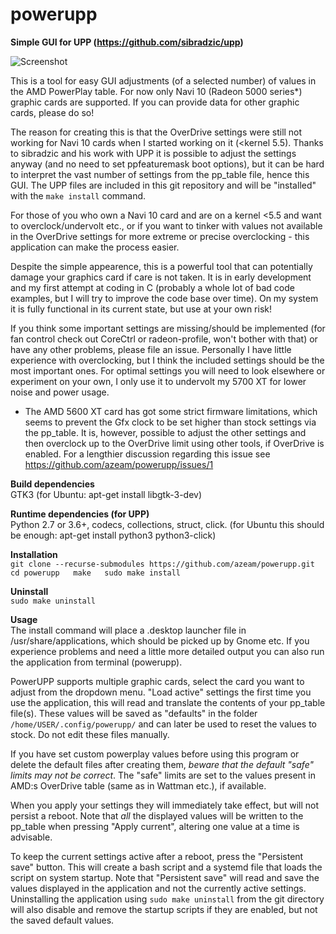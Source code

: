 # powerupp
**Simple GUI for UPP (https://github.com/sibradzic/upp)**

![Screenshot](http://bufonaturvard.se/pics/poweruppscreenshot.png)

This is a tool for easy GUI adjustments (of a selected number) of values in the AMD PowerPlay table. For now only Navi 10 (Radeon 5000 series*) graphic cards are supported. If you can provide data for other graphic cards, please do so!

The reason for creating this is that the OverDrive settings were still not working for Navi 10 cards when I started working on it (<kernel 5.5). Thanks to sibradzic and his work with UPP it is possible to adjust the settings anyway (and no need to set ppfeaturemask boot options), but it can be hard to interpret the vast number of settings from the pp_table file, hence this GUI. The UPP files are included in this git repository and will be "installed" with the `make install` command.

For those of you who own a Navi 10 card and are on a kernel <5.5 and want to overclock/undervolt etc., or if you want to tinker with values not available in the OverDrive settings for more extreme or precise overclocking - this application can make the process easier.

Despite the simple appearence, this is a powerful tool that can potentially damage your graphics card if care is not taken. It is in early development and my first attempt at coding in C (probably a whole lot of bad code examples, but I will try to improve the code base over time). On my system it is fully functional in its current state, but use at your own risk!

If you think some important settings are missing/should be implemented (for fan control check out CoreCtrl or radeon-profile, won't bother with that) or have any other problems, please file an issue. Personally I have little experience with overclocking, but I think the included settings should be the most important ones. For optimal settings you will need to look elsewhere or experiment on your own, I only use it to undervolt my 5700 XT for lower noise and power usage.

* The AMD 5600 XT card has got some strict firmware limitations, which seems to prevent the Gfx clock to be set higher than stock settings via the pp_table. It is, however, possible to adjust the other settings and then overclock up to the OverDrive limit using other tools, if OverDrive is enabled. For a lengthier discussion regarding this issue see https://github.com/azeam/powerupp/issues/1

**Build dependencies**  
GTK3 (for Ubuntu: apt-get install libgtk-3-dev)

**Runtime dependencies (for UPP)**  
Python 2.7 or 3.6+, codecs, collections, struct, click. (for Ubuntu this should be enough: apt-get install python3 python3-click)

**Installation**  
`git clone --recurse-submodules https://github.com/azeam/powerupp.git  
cd powerupp  
make  
sudo make install`  

**Uninstall**  
`sudo make uninstall`  

**Usage**  
The install command will place a .desktop launcher file in /usr/share/applications, which should be picked up by Gnome etc. If you experience problems and need a little more detailed output you can also run the application from terminal (powerupp).

PowerUPP supports multiple graphic cards, select the card you want to adjust from the dropdown menu. "Load active" settings the first time you use the application, this will read and translate the contents of your pp_table file(s). These values will be saved as "defaults" in the folder `/home/USER/.config/powerupp/` and can later be used to reset the values to stock. Do not edit these files manually. 

If you have set custom powerplay values before using this program or delete the default files after creating them, *beware that the default "safe" limits may not be correct*. The "safe" limits are set to the values present in AMD:s OverDrive table (same as in Wattman etc.), if available.

When you apply your settings they will immediately take effect, but will not persist a reboot. Note that *all* the displayed values will be written to the pp_table when pressing "Apply current", altering one value at a time is advisable. 

To keep the current settings active after a reboot, press the "Persistent save" button. This will create a bash script and a systemd file that loads the script on system startup. Note that "Persistent save" will read and save the values displayed in the application and not the currently active settings. Uninstalling the application using `sudo make uninstall` from the git directory will also disable and remove the startup scripts if they are enabled, but not the saved default values.
